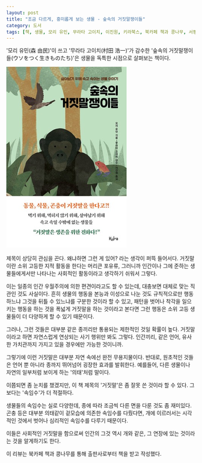 ```yaml
---
layout: post
title: "조금 다르게, 흥미롭게 보는 생물 - 숲속의 거짓말쟁이들"
category: 도서
tags: [책, 생물, 모리 유민, 무라타 고이치, 이진원, 키라북스, 북카페 책과 콩나무, 서평]
---
```


'모리 유민(森 由民)'이 쓰고
'무라타 고이치(村田 浩一)'가 감수한
'숲속의 거짓말쟁이들(ウソをつく生きものたち)'은
생물을 독특한 시점으로 살펴보는 책이다.

![표지](/images/book/uso-wo-tsuku-ikimonotachi-book-h480.jpg)

제목이 상당히 관심을 끈다.
왜냐하면 그런 게 있어? 라는 생각이 퍼뜩 들어서다.
거짓말이란 소위 고등한 지적 활동을 한다는 머리큰 포유류,
그러니까 인간이나 그에 준하는 생물들에게서만 나타나는
사회적인 활동이라고 생각하기 쉬워서 그렇다.

이는 일종의 인간 우월주의에 의한 편견이라고도 할 수 있는데,
대충보면 대체로 맞는 직관인 것도 사실이다.
흔히 생물의 행동을 본능과 이성으로 나눈 것도
규칙적으로만 행동하느냐 그것을 뒤틀 수 있느냐를 구분한 것이라 할 수 있고,
패턴을 벗어나 착각을 일으키는 행동을 하는 것을 폭넓게 거짓말을 하는 것이라고 본다면
그런 행동은 소위 고등 생물들이 더 다양하게 할 수 있기 때문이다.

그러나, 그런 것들은 대부분 같은 종끼리만 통용되는 제한적인 것일 확률이 높다.
거짓말이라고 하면 자연스럽게 연상되는 사기 행위만 봐도 그렇다.
인간끼리, 같은 언어, 유사한 가치관까지 가지고 있을 경우에만 가능한 것이니까.

그렇기에 이런 거짓말은 대부분 자연 속에선 완전 무용지물이다.
반대로, 원초적인 것들은 언어 뿐 아니라 종까지 뛰어넘어 굉장한 효과를 발휘한다.
예를들어, 다른 생물이나 자연의 일부처럼 보이게 하는 '의태'처럼 말이다.

이쯤되면 좀 눈치를 챘겠지만,
이 책 제목의 '거짓말'은 좀 잘못 쓴 것이라 할 수 있다.
그보다는 '속임수'가 더 적절하다.

생물들의 속임수는 실로 다양한데,
종에 따라 조금씩 다른 면을 다룬 것도 좀 재미있다.
곤충 등은 대부분 의태같이 겉모습에 의존한 속임수를 다뤘다면,
개에 이르러서는 시각적인 것에서 벗어나 심리적인 속임수를 다루기 때문이다.

이들은 사회적인 거짓말을 함으로써
인간의 그것 역시 개와 같은, 그 연장에 있는 것이라는 것을 알게하기도 한다.



<div class="im im-info">
이 리뷰는 북카페 책과 콩나무를 통해 출판사로부터 책을 받고 작성했다.
</div>

